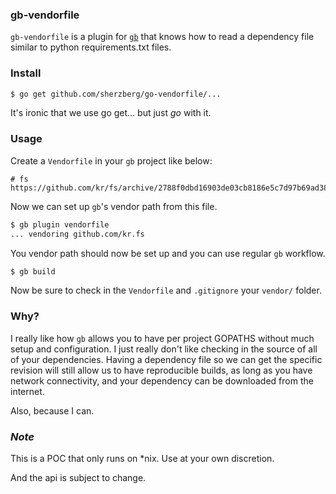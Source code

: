 ### gb-vendorfile

`gb-vendorfile` is a plugin for [`gb`](https://github.com/constabulary/gb)
that knows how to read a dependency file similar to python requirements.txt
files.

### Install

```bash
$ go get github.com/sherzberg/go-vendorfile/...
```

It's ironic that we use go get... but just _go_ with it.

### Usage

Create a `Vendorfile` in your `gb` project like below:

```
# fs
https://github.com/kr/fs/archive/2788f0dbd16903de03cb8186e5c7d97b69ad387b.zip
```

Now we can set up `gb`'s vendor path from this file.

```bash
$ gb plugin vendorfile
... vendoring github.com/kr.fs
```

You vendor path should now be set up and you can use regular `gb` workflow.

```bash
$ gb build
```

Now be sure to check in the `Vendorfile` and `.gitignore` your `vendor/` folder.

### Why?

I really like how `gb` allows you to have per project GOPATHS without much
setup and configuration. I just really don't like checking in the source of
all of your dependencies. Having a dependency file so we can get the specific
revision will still allow us to have reproducible builds, as long as you have
network connectivity, and your dependency can be downloaded from the internet.

Also, because I can.

### *Note*

This is a POC that only runs on *nix. Use at your own discretion.

And the api is subject to change.
